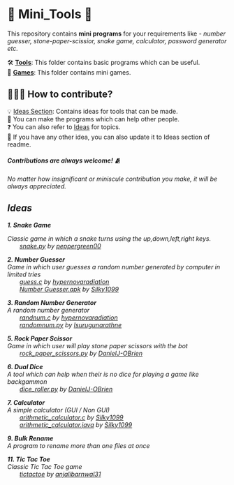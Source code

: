 # 🔨 Mini_Tools 🔨

This repository contains **mini programs** for your requirements like - _number guesser, stone-paper-scissior, snake game, calculator, password generator etc._

🛠️ [**Tools**](/Tools): This folder contains basic programs which can be useful.<br>
👾 [**Games**](/Games): This folder contains mini games.

## 👨🏻‍💻 How to contribute?
💡 [Ideas Section](#ideas): Contains ideas for tools that can be made. <br>
🤝 You can make the programs which can help other people. <br>
❓ You can also refer to [Ideas](#ideas) for topics. <br>
💭 If you have any other idea, you can also update it to Ideas section of readme.

#### <i>Contributions are always welcome! 🫂<i><br>
No matter how insignificant or miniscule contribution you make, it will be always appreciated.</i><br>
## Ideas
<b> 1. Snake Game </b><br>

_Classic game in which a snake turns using the up,down,left,right keys._<br>
&emsp;&emsp;[snake.py](/Games/snake_game/snake.py) by [peppergreen00](https://github.com/peppergreen00)<br>

<b> 2. Number Guesser </b><br>
_Game in which user guesses a random number generated by computer in limited tries_<br>
&emsp;&emsp;[guess.c](/Games/guessing_game/guess.c) by [hypernovaradiation](https://github.com/hypernovaradiation)<br>
&emsp;&emsp;[Number Guesser.apk](/Games/guessing_game/) by [Silky1099](https://github.com/Silky1099)<br>

<b> 3. Random Number Generator </b><br>
_A random number generator_<br>
&emsp;&emsp;[randnum.c](/Tools/random_number) by [hypernovaradiation](https://github.com/hypernovaradiation/randnum.c)<br>
&emsp;&emsp;[randomnum.py](/Tools/random_number) by [Isurugunarathne](https://github.com/IsuruGunarathne/randomnum.py)<br>

<b> 5. Rock Paper Scissor </b><br>
_Game in which user will play stone paper scissors with the bot_<br>
&emsp;&emsp;[rock_paper_scissors.py](/Games/rock_paper_scissors/rock_paper_scissors.py) by [DanielJ-OBrien](https://github.com/DanielJ-OBrien)<br>

<b> 6. Dual Dice </b><br>
_A tool which can help when their is no dice for playing a game like backgammon_<br>
&emsp;&emsp;[dice_roller.py](/Tools/dice_roller/dice_roller.py) by [DanielJ-OBrien](https://github.com/DanielJ-OBrien)<br>

<b> 7. Calculator </b><br>
_A simple calculator (GUI / Non GUI)_<br>
&emsp;&emsp;[arithmetic_calculator.c](/Tools/Calculator/Arithmetic-Calculator.c) by [Silky1099](https://github.com/Silky1099)<br>
&emsp;&emsp;[arithmetic_calculator.java](/Tools/Calculator/arithmeticCalculator.java) by [Silky1099](https://github.com/Silky1099)<br>

<b> 9. Bulk Rename </b><br>
_A program to rename more than one files at once_<br>

<b> 11. Tic Tac Toe </b><br>
_Classic Tic Tac Toe game_<br>
&emsp;&emsp;[tictactoe](/Games/tic_tac_toe/tictactoe.py) by [anjalibarnwal31](https://github.com/anjalibarnwal31)<br>